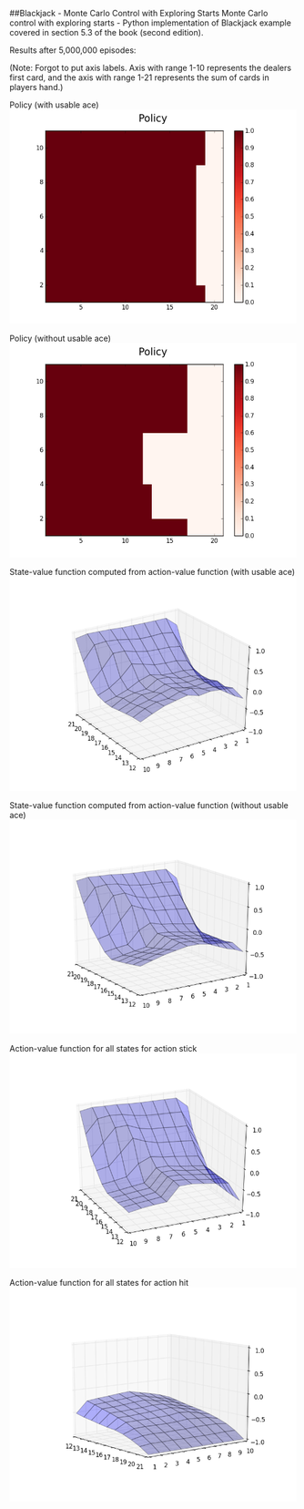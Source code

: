 ##Blackjack - Monte Carlo Control with Exploring Starts
Monte Carlo control with exploring starts - Python implementation of Blackjack example covered in section 5.3 of the book (second edition).


Results after 5,000,000 episodes:

(Note: Forgot to put axis labels. Axis with range 1-10 represents the dealers first card, and the axis with range 1-21 represents the sum of cards in players hand.)

Policy (with usable ace)
![image](policy_usable_ace.png)

Policy (without usable ace)
![image](policy_no_usable_ace.png)

State-value function computed from action-value function (with usable ace)
![image](state_value_usable_ace.png)

State-value function computed from action-value function (without usable ace)
![image](state_value_no_usable_ace.png)

Action-value function for all states for action stick
![image](action_value_for_action_stick_with_no_usable_ace.png)

Action-value function for all states for action hit
![image](action_value_for_action_hit_with_no_usable_ace.png)
